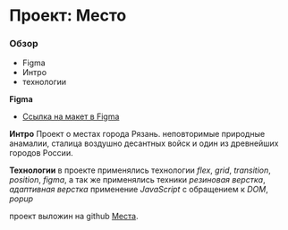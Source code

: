# Проект: Место

### Обзор

- Figma
- Интро
- технологии

**Figma**

- [Ссылка на макет в Figma](https://www.figma.com/file/2cn9N9jSkmxD84oJik7xL7/JavaScript.-Sprint-4?node-id=0%3A1)

**Интро**
Проект о местах города Рязань.
неповторимые природные анамалии, сталица воздушно десантных войск и один из древнейших городов России.

**Технологии**
в проекте применялись технологии _flex_, _grid_, _transition_, _position_, _figma_, а так же применялись техники _резиновая верстка_, _адаптивная верстка_ применение _JavaScript_ с обращением к _DOM_, _popup_

проект выложин на github [Места](https://valeryavdeev.github.io/mesto/).
